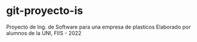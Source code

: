 # git-proyecto-is
Proyecto de Ing. de Software para una empresa de plasticos
Elaborado por alumnos de la UNI, FIIS - 2022
